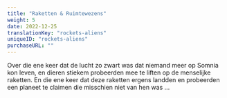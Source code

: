```yaml
---
title: "Raketten & Ruimtewezens"
weight: 5
date: 2022-12-25
translationKey: "rockets-aliens"
uniqueID: "rockets-aliens"
purchaseURL: ""
---
```


Over die ene keer dat de lucht zo zwart was dat niemand meer op Somnia kon leven, en dieren stiekem probeerden mee te liften op de menselijke raketten. En die ene keer dat deze raketten ergens landden en probeerden een planeet te claimen die misschien niet van hen was ...